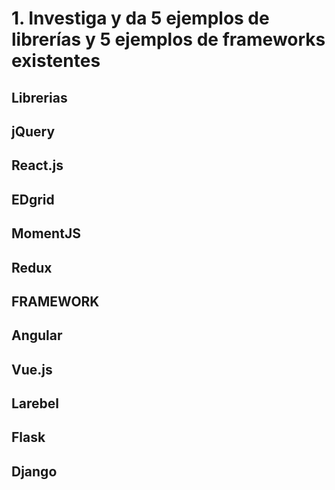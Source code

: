 # 1. Investiga y da 5 ejemplos de librerías y 5 ejemplos de frameworks existentes

## Librerias

## jQuery

## React.js

## EDgrid

## MomentJS

## Redux

## FRAMEWORK

## Angular

## Vue.js

## Larebel

## Flask

## Django
